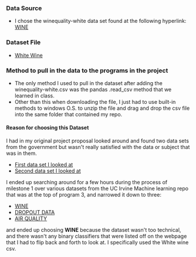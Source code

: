 ### Data Source 
- I chose the winequality-white data set found at the following hyperlink: [WINE](https://archive.ics.uci.edu/dataset/186/wine+quality)

### Dataset File 
- [White Wine](winequality-white.csv)


### Method to pull in the data to the programs in the project 
- The only method I used to pull in the dataset after adding the winequality-white.csv was the pandas .read_csv method that we learned in class.
- Other than this when downloading the file, I just had to use built-in methods to windows O.S. to unzip the file and drag and drop the csv file into the same folder that contained my repo.

#### Reason for choosing this Dataset
I had in my original project proposal looked around and found two data sets from the government but wasn't really satisfied with the data or subject that was in them.
- [First data set I looked at](https://www.census.gov/data/tables/2023/demo/income-poverty/p60-279.html)
- [Second data set I looked at](https://www.census.gov/topics/families/marriage-and-divorce/data/tables.2022.List_1621025217.html#list-tab-List_1621025217)

I ended up searching around for a few hours during the process of milestone 1 over various datasets from the UC Irvine Machine learning repo that was at the top of program 3, and narrowed it down to three:
- [WINE](https://archive.ics.uci.edu/dataset/186/wine+quality)
- [DROPOUT DATA](https://archive.ics.uci.edu/dataset/697/predict+students+dropout+and+academic+success)
- [AIR QUALITY](https://archive.ics.uci.edu/dataset/360/air+quality)

and ended up choosing **WINE** because the dataset wasn't too technical, and there wasn't any binary classifiers that were listed off on the webpage that I had to flip back and forth to look at. I specifically used the White wine csv.
